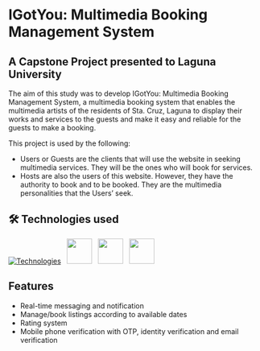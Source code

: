 # IGotYou: Multimedia Booking Management System

## A Capstone Project presented to Laguna University

The aim of this study was to develop IGotYou: Multimedia Booking Management System, a multimedia booking system that enables the multimedia artists of the residents of Sta. Cruz, Laguna to display their works and services to the guests and make it easy and reliable for the guests to make a booking. 

This project is used by the following:

- Users or Guests are the clients that will use the website in seeking multimedia services. They will be the ones who will book for services.
- Hosts are also the users of this website. However, they have the authority to book and to be booked. They are the multimedia personalities that the Users’ seek.

## 🛠 Technologies used
[![Technologies](https://skillicons.dev/icons?i=mongodb,express,react,nodejs,ts,firebase,tailwind&perline=)](https://skillicons.dev)
&nbsp;
<img height="50" src="https://socket.io/images/logo-dark.svg">
&nbsp;
<img height="50" src="https://tanstack.com/_build/assets/logo-color-100w-lPbOTx1K.png">
&nbsp;
<img height="50" src="[https://tanstack.com/_build/assets/logo-color-100w-lPbOTx1K.png](https://res-s.cloudinary.com/prod/image/upload/d_console:cld_new_default_cloud_logo_regular_padding.svg/w_32,h_32,c_fill,dpr_2.0/console/customer-logos/ac317985188f9d1e8b6e04553b0f13d2)">


## Features

- Real-time messaging and notification
- Manage/book listings according to available dates 
- Rating system
- Mobile phone verification with OTP, identity verification and email verification
